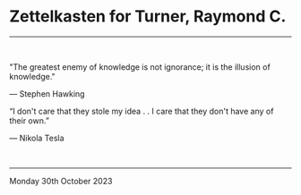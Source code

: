 # Zettelkasten for Turner, Raymond C.

---

</br>

"The greatest enemy of knowledge is not ignorance; it is the illusion of knowledge."

― Stephen Hawking

“I don't care that they stole my idea . . I care that they don't have any of their own.”

― Nikola Tesla

</br>

---

Monday 30th October 2023
